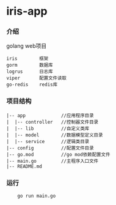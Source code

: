 # iris-app

### 介绍
golang web项目
```
iris        框架
gorm        数据库
logrus      日志库
viper       配置文件读取
go-redis    redis库
```

### 项目结构
```
|-- app             //应用程序目录
|  |-- controller   //控制器文件目录
|  |-- lib          //自定义类库
|  |-- model        //数据模型定义目录
|  |-- service      //逻辑类目录
|-- config          //配置文件目录                 
|-- go.mod          //go mod依赖配置文件
|-- main.go         //主程序入口文件
|-- README.md
```


### 运行
```
    go run main.go
```

